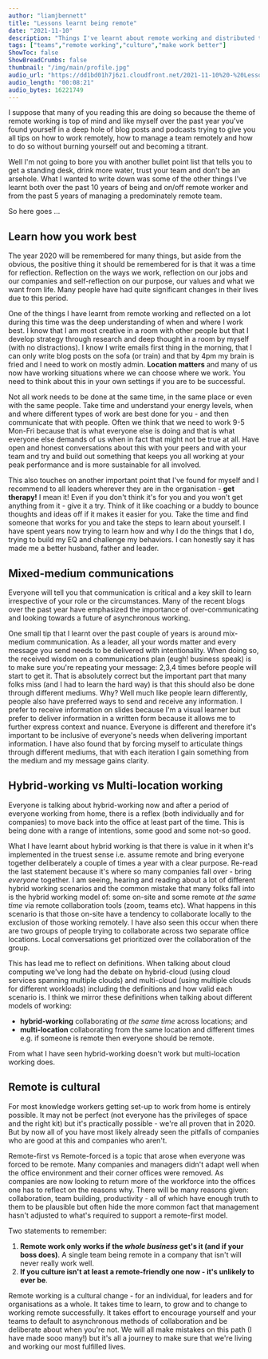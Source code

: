 ```yaml
---
author: "liamjbennett"
title: "Lessons learnt being remote"
date: "2021-11-10"
description: "Things I've learnt about remote working and distributed teams"
tags: ["teams","remote working","culture","make work better"]
ShowToc: false
ShowBreadCrumbs: false
thumbnail: "/img/main/profile.jpg"
audio_url: "https://dd1bd01h7j6z1.cloudfront.net/2021-11-10%20-%20Lessons%20learnt%20being%20remote.m4a"
audio_length: "00:08:21"
audio_bytes: 16221749
---
```


I suppose that many of you reading this are doing so because the theme of remote working is top of mind and like myself over the past year you've found yourself in a deep hole of blog posts and podcasts trying to give you all tips on how to work remotely, how to manage a team remotely and how to do so without burning yourself out and becoming a titrant. 

Well I'm not going to bore you with another bullet point list that tells you to get a standing desk, drink more water, trust your team and don't be an arsehole. What I wanted to write down was some of the other things I've learnt both over the past 10 years of being and on/off remote worker and from the past 5 years of managing a predominately remote team. 

So here goes ...

## Learn how you work best
The year 2020 will be remembered for many things, but aside from the obvious, the positive thing it should be remembered for is that it was a time for reflection. Reflection on the ways we work, reflection on our jobs and our companies and self-reflection on our purpose, our values and what we want from life. Many people have had quite significant changes in their lives due to this period. 

One of the things I have learnt from remote working and reflected on a lot during this time was the deep understanding of when and where I work best. I know that I am most creative in a room with other people but that I develop strategy through research and deep thought in a room by myself (with no distractions). I know I write emails first thing in the morning, that I can only write blog posts on the sofa (or train) and that by 4pm my brain is fried and I need to work on mostly admin. **Location matters** and many of us now have working situations where we can choose where we work. You need to think about this in your own settings if you are to be successful. 

Not all work needs to be done at the same time, in the same place or even with the same people. Take time and understand your energy levels, when and where different types of work are best done for you - and then communicate that with people. Often we think that we need to work 9-5 Mon-Fri because that is what everyone else is doing and that is what everyone else demands of us when in fact that might not be true at all. Have open and honest conversations about this with your peers and with your team and try and build out something that keeps you all working at your peak performance and is more sustainable for all involved.

This also touches on another important point that I've found for myself and I recommend to all leaders wherever they are in the organisation - **get therapy!** I mean it! Even if you don't think it's for you and you won't get anything from it - give it a try. Think of it like coaching or a buddy to bounce thoughts and ideas off if it makes it easier for you. Take the time and find someone that works for you and take the steps to learn about yourself. I have spent years now trying to learn how and why I do the things that I do, trying to build my EQ and challenge my behaviors. I can honestly say it has made me a better husband, father and leader.

## Mixed-medium communications

Everyone will tell you that communication is critical and a key skill to learn irrespective of your role or the circumstances. Many of the recent blogs over the past year have emphasized the importance of over-communicating and looking towards a future of asynchronous working.

One small tip that I learnt over the past couple of years is around mix-medium communication. As a leader, all your words matter and every message you send needs to be delivered with intentionality. When doing so, the received wisdom on a communications plan (eugh! business speak) is to make sure you're repeating your message: 2,3,4 times before people will start to get it. That is absolutely correct but the important part that many folks miss (and I had to learn the hard way) is that this should also be done through different mediums. Why? Well much like people learn differently, people also have preferred ways to send and receive any information. I prefer to receive information on slides because I'm a visual learner but prefer to deliver information in a written form because it allows me to further express context and nuance. Everyone is different and therefore it's important to be inclusive of everyone's needs when delivering important information. I have also found that by forcing myself to articulate things through different mediums, that with each iteration I gain something from the medium and my message gains clarity.

## Hybrid-working vs Multi-location working
Everyone is talking about hybrid-working now and after a period of everyone working from home, there is a reflex (both individually and for companies) to move back into the office at least part of the time. This is being done with a range of intentions, some good and some not-so good. 

What I have learnt about hybrid working is that there is value in it when it's implemented in the truest sense i.e. assume remote and bring everyone together deliberately a couple of times a year with a clear purpose. Re-read the last statement because it's where so many companies fall over - bring *everyone* together. I am seeing, hearing and reading about a lot of different hybrid working scenarios and the common mistake that many folks fall into is the hybrid working model of: some on-site and some remote *at the same time* via remote collaboration tools (zoom, teams etc). What happens in this scenario is that those on-site have a tendency to collaborate locally to the exclusion of those working remotely. I have also seen this occur when there are two groups of people trying to collaborate across two separate office locations. Local conversations get prioritized over the collaboration of the group. 

This has lead me to reflect on definitions. When talking about cloud computing we've long had the debate on hybrid-cloud (using cloud services spanning multiple clouds) and multi-cloud (using multiple clouds for different workloads) including the definitions and how valid each scenario is. I think we mirror these definitions when talking about different models of working: 
* **hybrid-working** collaborating *at the same time* across locations; and 
* **multi-location** collaborating from the same location and different times e.g. if someone is remote then everyone should be remote.

From what I have seen hybrid-working doesn't work but multi-location working does.

## Remote is cultural 

For most knowledge workers getting set-up to work from home is entirely possible. It may not be perfect (not everyone has the privileges of space and the right kit) but it's practically possible - we're all proven that in 2020. But by now all of you have most likely already seen the pitfalls of companies who are good at this and companies who aren't. 

Remote-first vs Remote-forced is a topic that arose when everyone was forced to be remote. Many companies and managers didn't adapt well when the office environment and their corner offices were removed. As companies are now looking to return more of the workforce into the offices one has to reflect on the reasons why. There will be many reasons given: collaboration, team building, productivity - all of which have enough truth to them to be plausible but often hide the more common fact that management hasn't adjusted to what's required to support a remote-first model.

Two statements to remember: 
1. **Remote work only works if the *whole business* get's it (and if your boss does)**. A single team being remote in a company that isn't will never really work well.
2. **If you culture isn't at least a remote-friendly one now - it's unlikely to ever be**. 

Remote working is a cultural change - for an individual, for leaders and for organisations as a whole. It takes time to learn, to grow and to change to working remote successfully. It takes effort to encourage yourself and your teams to default to asynchronous methods of collaboration and be deliberate about when you're not. We will all make mistakes on this path (I have made sooo many!) but it's all a journey to make sure that we're living and working our most fulfilled lives.